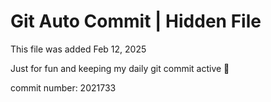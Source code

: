 # Git Auto Commit | Hidden File

This file was added Feb 12, 2025

Just for fun and keeping my daily git commit active 🤪

commit number: 2021733
